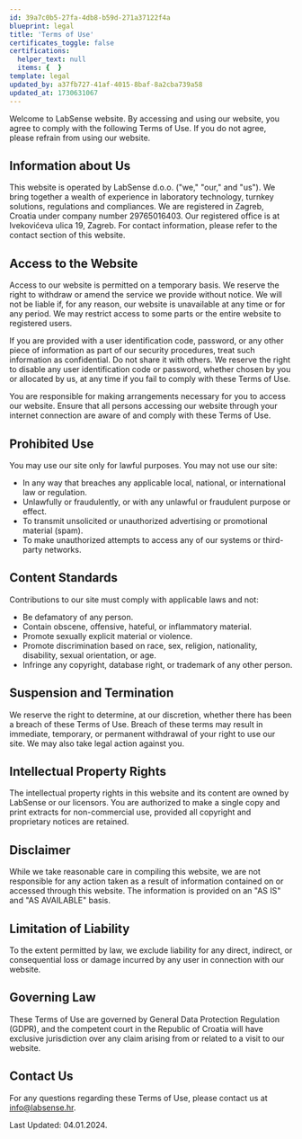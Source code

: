 ```yaml
---
id: 39a7c0b5-27fa-4db8-b59d-271a37122f4a
blueprint: legal
title: 'Terms of Use'
certificates_toggle: false
certifications:
  helper_text: null
  items: {  }
template: legal
updated_by: a37fb727-41af-4015-8baf-8a2cba739a58
updated_at: 1730631067
---
```

Welcome to LabSense website. By accessing and using our website, you agree to comply with the following Terms of Use. If you do not agree, please refrain from using our website.

## Information about Us

This website is operated by LabSense d.o.o. ("we," "our," and "us"). We bring together a wealth of experience in laboratory technology, turnkey solutions, regulations and compliances. We are registered in Zagreb, Croatia under company number 29765016403. Our registered office is at Ivekovićeva ulica 19, Zagreb. For contact information, please refer to the contact section of this website.

## Access to the Website

Access to our website is permitted on a temporary basis. We reserve the right to withdraw or amend the service we provide without notice. We will not be liable if, for any reason, our website is unavailable at any time or for any period. We may restrict access to some parts or the entire website to registered users.

If you are provided with a user identification code, password, or any other piece of information as part of our security procedures, treat such information as confidential. Do not share it with others. We reserve the right to disable any user identification code or password, whether chosen by you or allocated by us, at any time if you fail to comply with these Terms of Use.

You are responsible for making arrangements necessary for you to access our website. Ensure that all persons accessing our website through your internet connection are aware of and comply with these Terms of Use.

## Prohibited Use

You may use our site only for lawful purposes. You may not use our site:

- In any way that breaches any applicable local, national, or international law or regulation.
- Unlawfully or fraudulently, or with any unlawful or fraudulent purpose or effect.
- To transmit unsolicited or unauthorized advertising or promotional material (spam).
- To make unauthorized attempts to access any of our systems or third-party networks.

## Content Standards

Contributions to our site must comply with applicable laws and not:

- Be defamatory of any person.
- Contain obscene, offensive, hateful, or inflammatory material.
- Promote sexually explicit material or violence.
- Promote discrimination based on race, sex, religion, nationality, disability, sexual orientation, or age.
- Infringe any copyright, database right, or trademark of any other person.

## Suspension and Termination

We reserve the right to determine, at our discretion, whether there has been a breach of these Terms of Use. Breach of these terms may result in immediate, temporary, or permanent withdrawal of your right to use our site. We may also take legal action against you.

## Intellectual Property Rights

The intellectual property rights in this website and its content are owned by LabSense or our licensors. You are authorized to make a single copy and print extracts for non-commercial use, provided all copyright and proprietary notices are retained.

## Disclaimer

While we take reasonable care in compiling this website, we are not responsible for any action taken as a result of information contained on or accessed through this website. The information is provided on an "AS IS" and "AS AVAILABLE" basis.

## Limitation of Liability

To the extent permitted by law, we exclude liability for any direct, indirect, or consequential loss or damage incurred by any user in connection with our website.

## Governing Law

These Terms of Use are governed by General Data Protection Regulation (GDPR), and the competent court in the Republic of Croatia will have exclusive jurisdiction over any claim arising from or related to a visit to our website.

## Contact Us

For any questions regarding these Terms of Use, please contact us at info@labsense.hr.

Last Updated: 04.01.2024.